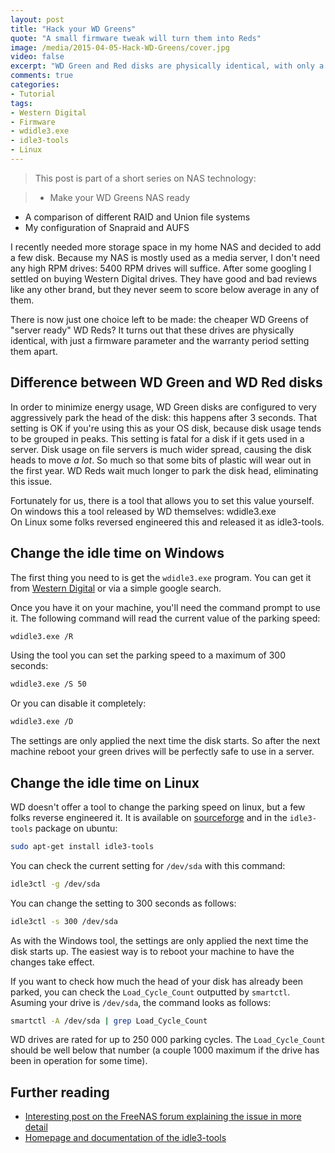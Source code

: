 ```yaml
---
layout: post
title: "Hack your WD Greens"
quote: "A small firmware tweak will turn them into Reds"
image: /media/2015-04-05-Hack-WD-Greens/cover.jpg
video: false
excerpt: "WD Green and Red disks are physically identical, with only a firmware setting distinguishing them. The default settings on a WD Green will cause them to die prematurely when used in a file server environment. Fortunately you can change this setting very easily. Here's how."
comments: true
categories:
- Tutorial
tags:
- Western Digital
- Firmware
- wdidle3.exe
- idle3-tools
- Linux
---
```

> This post is part of a short series on NAS technology:

> - Make your WD Greens NAS ready
- A comparison of different RAID and Union file systems
- My configuration of Snapraid and AUFS

I recently needed more storage space in my home NAS and decided to add a few disk. Because my NAS is mostly used as a media server, I don't need any high RPM drives: 5400 RPM drives will suffice. After some googling I settled on buying Western Digital drives. They have good and bad reviews like any other brand, but they never seem to score below average in any of them.

There is now just one choice left to be made: the cheaper WD Greens of "server ready" WD Reds?
It turns out that these drives are physically identical, with just a firmware parameter and the warranty period setting them apart.

## Difference between WD Green and WD Red disks
In order to minimize energy usage, WD Green disks are configured to very aggressively park the head of the disk: this happens after 3 seconds. That setting is OK if you're using this as your OS disk, because disk usage tends to be grouped in peaks.
This setting is fatal for a disk if it gets used in a server. Disk usage on file servers is much wider spread, causing the disk heads to move *a lot*. So much so that some bits of plastic will wear out in the first year.
WD Reds wait much longer to park the disk head, eliminating this issue.

Fortunately for us, there is a tool that allows you to set this value yourself. On windows this a tool released by WD themselves: wdidle3.exe  
On Linux some folks reversed engineered this and released it as idle3-tools.

## Change the idle time on Windows
The first thing you need to is get the `wdidle3.exe` program. You can get it from [Western Digital](http://support.wdc.com/product/download.asp?groupid=609&sid=113) or via a simple google search.

Once you have it on your machine, you'll need the command prompt to use it. The following command will read the current value of the parking speed:

```bash
wdidle3.exe /R
```

Using the tool you can set the parking speed to a maximum of 300 seconds:

```bash
wdidle3.exe /S 50
```

Or you can disable it completely:

```bash
wdidle3.exe /D
```

The settings are only applied the next time the disk starts. So after the next machine reboot your green drives will be perfectly safe to use in a server.

## Change the idle time on Linux

WD doesn't offer a tool to change the parking speed on linux, but a few folks reverse engineered it. It is available on [sourceforge](http://idle3-tools.sourceforge.net) and in the `idle3-tools` package on ubuntu:

```bash
sudo apt-get install idle3-tools
```

You can check the current setting for `/dev/sda` with this command:

```bash
idle3ctl -g /dev/sda
```

You can change the setting to 300 seconds as follows:

```bash
idle3ctl -s 300 /dev/sda
```

As with the Windows tool, the settings are only applied the next time the disk starts up. The easiest way is to reboot your machine to have the changes take effect.

If you want to check how much the head of your disk has already been parked, you can check the `Load_Cycle_Count` outputted by `smartctl`. Asuming your drive is `/dev/sda`, the command looks as follows:

```bash
smartctl -A /dev/sda | grep Load_Cycle_Count
```

WD drives are rated for up to 250 000 parking cycles. The `Load_Cycle_Count` should be well below that number (a couple 1000 maximum if the drive has been in operation for some time).

## Further reading

* [Interesting post on the FreeNAS forum explaining the issue in more detail](http://forums.freenas.org/index.php?threads/hacking-wd-greens-and-reds-with-wdidle3-exe.18171/)
* [Homepage and documentation of the idle3-tools](http://idle3-tool.sourceforge.net)
